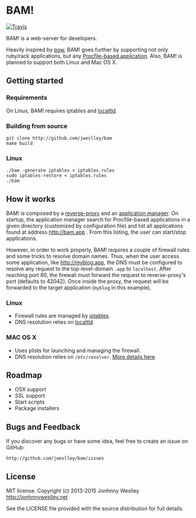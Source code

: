 # BAM!

[![Travis](https://api.travis-ci.org/jweslley/bam.png)](http://travis-ci.org/jweslley/bam)

BAM! is a web-server for developers.

Heavily inspired by [pow](http://pow.cx), BAM! goes further by supporting not only ruby/rack applications, but any [Procfile-based application](https://devcenter.heroku.com/articles/procfile). Also, BAM! is planned to support both Linux and Mac OS X.


## Getting started

### Requirements

On Linux, BAM! requires iptables and [localtld](https://github.com/jweslley/localtld).


### Building from source

    git clone http://github.com/jweslley/bam
    make build


### Linux

    ./bam -generate iptables > iptables.rules
    sudo iptables-restore < iptables.rules
    ./bam


## How it works

BAM! is composed by a [reverse-proxy](https://github.com/jweslley/bam/blob/master/proxy.go) and an [application manager](https://github.com/jweslley/bam/blob/master/command_center.go). On startup, the application manager search for Procfile-based applications in a given directory (customized by configuration file) and list all applications found at address http://bam.app . From this listing, the user can start/stop applications.

However, in order to work properly, BAM! requires a couple of firewall rules and some tricks to resolve domain names. Thus, when the user access some application, like http://myblog.app, the DNS must be configured to resolve any request to the top-level-domain `.app` to `localhost`. After reaching port 80, the firewall must forward the request to reverse-proxy's port (defaults to 42042). Once inside the proxy, the request will be forwarded to the target application (`myblog` in this example).


### Linux

* Firewall rules are managed by [iptables](https://en.wikipedia.org/wiki/Iptables).
* DNS resolution relies on [localtld](https://github.com/jweslley/localtld).

### MAC OS X

* Uses plists for launching and managing the firewall.
* DNS resolution relies on `/etc/resolver`. [More details here](https://news.ycombinator.com/item?id=2421186).


## Roadmap

* OSX support
* SSL support
* Start scripts
* Package installers


## Bugs and Feedback

If you discover any bugs or have some idea, feel free to create an issue on GitHub:

    http://github.com/jweslley/bam/issues


## License

MIT license. Copyright (c) 2013-2015 Jonhnny Weslley <http://jonhnnyweslley.net>

See the LICENSE file provided with the source distribution for full details.
